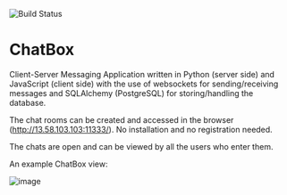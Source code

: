 ![Build Status](https://github.com/KajaBraz/ChatBox/actions/workflows/pythonapp.yml/badge.svg)

# ChatBox
Client-Server Messaging Application written in Python (server side) and JavaScript (client side) with the use of websockets for sending/receiving messages and SQLAlchemy (PostgreSQL) for storing/handling the database.

The chat rooms can be created and accessed in the browser (http://13.58.103.103:11333/). No installation and no registration needed.

The chats are open and can be viewed by all the users who enter them.

An example ChatBox view:

![image](https://user-images.githubusercontent.com/58611238/122130476-f9899a80-ce37-11eb-8361-a4328a864315.png)
